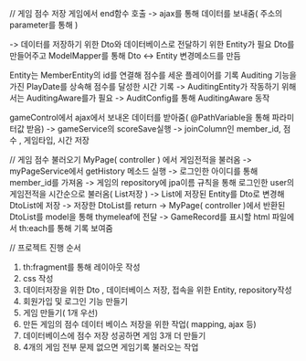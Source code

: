 // 게임 점수 저장
게임에서 end함수 호출 -> ajax를 통해 데이터를 보내줌( 주소의 parameter를 통해 )

 -> 데이터를 저장하기 위한 Dto와 데이터베이스로 전달하기 위한 Entity가 필요
Dto를 만들어주고 ModelMapper를 통해 Dto <-> Entity 변경메소드를 만듬

Entity는 MemberEntity의 id를 연결해 점수를 세운 플레이어를 기록
Auditing 기능을 가진 PlayDate를 상속해 점수를 달성한 시간 기록
	-> AuditingEntity가 작동하기 위해서는 AuditingAware를가 필요
	-> AuditConfig를 통해 AuditingAware 동작


gameControl에서 ajax에서 보내온 데이터를 받아줌( @PathVariable을 통해 파라미터값 받음)
-> gameService의 scoreSave실행 
-> joinColumn인 member_id, 점수 , 게임타입, 시간 저장



// 게임 점수 불러오기
MyPage( controller ) 에서 게임전적을 불러옴
-> myPageService에서 getHistory 메소드 실행
-> 로그인한 아이디를 통해 member_id를 가져옴
-> 게임의 repository에 jpa이름 규칙을 통해 로그인한 user의 게임전적을 시간순으로 불러옴( List<Entity>저장 )
-> List에 저장된 Entity를 Dto로 변경해 DtoList에 저장
-> 저장한 DtoList를 return
-> MyPage( controller )에서 반환된 DtoList를 model을 통해 thymeleaf에 전달
-> GameRecord를 표시할 html 파일에서 th:each를 통해 기록 보여줌


// 프로젝트 진행 순서

1. th:fragment를 통해 레이아웃 작성
2. css 작성
3. 데이터저장을 위한 Dto , 데이터베이스 저장, 접속을 위한 Entity, repository작성
4. 회원가입 및 로그인 기능 만들기
5. 게임 만들기( 1개 우선)
6. 만든 게임의 점수 데이터 베이스 저장을 위한 작업( mapping, ajax 등)
7. 데이터베이스에 점수 저장 성공하면 게임 3개 더 만들기
8. 4개의 게임 전부 문제 없으면 게임기록 불러오는 작업

